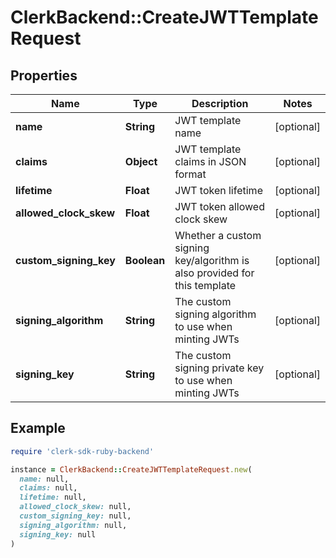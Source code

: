 # ClerkBackend::CreateJWTTemplateRequest

## Properties

| Name | Type | Description | Notes |
| ---- | ---- | ----------- | ----- |
| **name** | **String** | JWT template name | [optional] |
| **claims** | **Object** | JWT template claims in JSON format | [optional] |
| **lifetime** | **Float** | JWT token lifetime | [optional] |
| **allowed_clock_skew** | **Float** | JWT token allowed clock skew | [optional] |
| **custom_signing_key** | **Boolean** | Whether a custom signing key/algorithm is also provided for this template | [optional] |
| **signing_algorithm** | **String** | The custom signing algorithm to use when minting JWTs | [optional] |
| **signing_key** | **String** | The custom signing private key to use when minting JWTs | [optional] |

## Example

```ruby
require 'clerk-sdk-ruby-backend'

instance = ClerkBackend::CreateJWTTemplateRequest.new(
  name: null,
  claims: null,
  lifetime: null,
  allowed_clock_skew: null,
  custom_signing_key: null,
  signing_algorithm: null,
  signing_key: null
)
```

